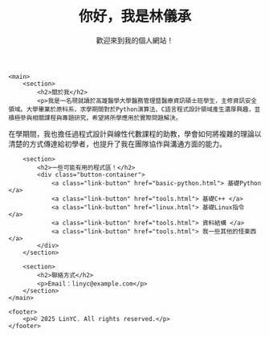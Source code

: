 
<html lang="zh-TW">
<head>
    <meta charset="UTF-8">
    <link rel="stylesheet" href="style.css">
</head>
<body>
    <header>
        <h1>你好，我是林儀承</h1>
        <p>歡迎來到我的個人網站！</p>
    </header>

    <main>
        <section>
            <h2>關於我</h2>
            <p>我是一名現就讀於高雄醫學大學醫務管理暨醫療資訊碩士班學生，主修資訊安全領域。大學畢業於原科系，求學期間對於Python演算法、C語言程式設計領域產生濃厚興趣，並積極參與相關課程與專題研究，希望將所學應用於實際問題解決。
在學期間，我也擔任過程式設計與線性代數課程的助教，學會如何將複雜的理論以清楚的方式傳達給初學者，也提升了我在團隊協作與溝通方面的能力。
</p>
        </section>

        <section>
            <h2>一些可能有用的程式區！</h2>
            <div class="button-container">
                <a class="link-button" href="basic-python.html"> 基礎Python </a>
                <a class="link-button" href="tools.html"> 基礎C++ </a>
                <a class="link-button" href="linux.html"> 基礎Linux指令 </a>
                <a class="link-button" href="tools.html"> 資料結構 </a>
                <a class="link-button" href="tools.html"> 我一些其他的怪東西 </a>
            </div>
        </section>

        <section>
            <h2>聯絡方式</h2>
            <p>Email：linyc@example.com</p>
        </section>
    </main>

    <footer>
        <p>© 2025 LinYC. All rights reserved.</p>
    </footer>
</body>
</html>


